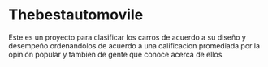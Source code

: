 # Thebestautomovile
Este es un proyecto para clasificar los carros de acuerdo a su diseño y desempeño ordenandolos de acuerdo a una calificacion promediada por la opinión popular y tambien de gente que conoce acerca de ellos
